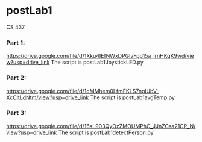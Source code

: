 # postLab1
CS 437

### Part 1: 
<https://drive.google.com/file/d/1Xku4IEfNWxDPGlvFpp15a_irnHKqK9wd/view?usp=drive_link> 
The script is postLab1JoystickLED.py
### Part 2: 
<https://drive.google.com/file/d/1dMMhem0LfmFKLS7nqlUbV-XcCltLdNtm/view?usp=drive_link>
The script is postLab1avgTemp.py
### Part 3: 
<https://drive.google.com/file/d/16sL903QyOzZMOUMPhC_JJnZCsa21CP_N/view?usp=drive_link>
The script is postLab1detectPerson.py
